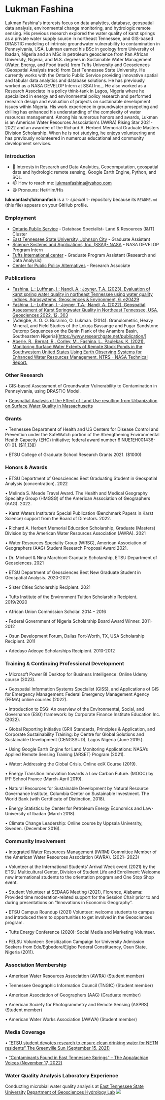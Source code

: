 # Lukman Fashina

Lukman Fashina's interests focus on data analytics, database, geospatial data analysis, environmental change monitoring, and hydrologic remote sensing. His previous research explored the water quality of karst springs as a private water supply source in northeast Tennessee, and GIS-based DRASTIC modeling of intrinsic groundwater vulnerability to contamination in Pennsylvania, USA.
Lukman earned his BSc in geology from University of Ibadan, Nigeria and an MSc in petroleum geoscience from Pan African University, Nigeria, and M.S. degrees in Sustainable Water Management (Water, Energy, and Food track) from Tufts University and Geosciences (Geospatial Analysis track) from East Tennessee State University.
He currently works with the Ontario Public Service providing innovative spatial and tabular data analytics and database solutions. He has previously worked as a NASA DEVELOP Intern at SSAI Inc.,. He also worked as a Research Associate in a policy think-tank in Lagos, Nigeria where he specialized in energy and environmental policy research and performed research design and evaluation of projects on sustainable development issues within Nigeria. His work experience in groundwater prosepcting and drilling has enhanced his understanding of the complexity of water resources management. Among his numerous honors and awards, Lukman is an American Water Resources Association's (AWRA) Rising Star 2021-2022 and an awardee of the Richard A. Herbert Memorial Graduate Masters Division Scholarship. When he is not studying, he enjoys volunteering and has previously volunteered in numerous educational and community development services.

### Introduction

- 🌱 Interests in Research and Data Analytics, Geocomputation, geospatial data and hydrologic remote sensing, Google Earth Engine, Python, and SQL.
- 📫 How to reach me: lukmanfashina@yahoo.com
- 😄 Pronouns: He/Him/His

**lukmanfash/lukmanfash** is a ✨ _special_ ✨ repository because its `README.md` (this file) appears on your GitHub profile.

### Employment
- [Ontario Public Service](https://www.ontario.ca/page/about-ontario-public-service) - Database Specialist- Land & Resources (I&IT) Cluster
- [East Tennessee State University, Johnson City](https://www.etsu.edu/cas/geosciences/) - Graduate Assistant
- [Science Systems and Applications, Inc. (SSAI)- NASA](https://appliedsciences.nasa.gov/about/our-team/lukman-fashina) - NASA DEVELOP Program Intern
- [Tufts International center](https://icenter.tufts.edu/) - Graduate Program Assistant (Research and Data Analysis)
- [Center for Public Policy Alternatives](https://cpparesearch.org/about-us/our-team/) - Research Associate

### Publications
- [Fashina, L.; Luffman, I.; Nandi, A.; Joyner, T.A. (2023). Evaluation of karst spring water quality in northeast Tennessee using water quality indices. Agrosystems, Geosciences & Environment, 6, e20429](https://doi.org/10.1002/agg2.20429)
- [Fashina, L.; Luffman, I.; Joyner, T.A.; Nandi, A. (2022). Geospatial Assessment of Karst Springwater Quality in Northeast Tennessee, USA. Geosciences 2022, 12, 303](https://doi.org/10.3390/geosciences12080303)
- [Adeigbe, A. O. O. Buraimo, O. Lukman. (2014). Granulometric, Heavy Mineral, and Field Studies of the Lokoja Bassange and Fugar Sandstone Outcrop Sequences on the Benin Flank of the Anambra Basin, Southeastern Nigeria](https://www.researchgate.net/publication/]
- [Aberle, R., Bernat, R., Corley, M., Fashina, L., Paulekas, K. (2021). Monitoring Surface Water Extents of Remote Stock Ponds in the Southwestern United States Using Earth Observing Systems for Enhanced Water Resources Management. NTRS - NASA Technical Report.](https://ntrs.nasa.gov/citations/20210021450)


### Other Research 
•	GIS-based Assessment of Groundwater Vulnerability to Contamination in Pennsylvania, using DRASTIC Model.

• [Geospatial Analysis of the Effect of Land Use resulting from Urbanization on Surface Water Quality in Massachusetts](https://sites.tufts.edu/gis/files/2020/07/fashina_lukman_UEP232_Fall2019.pdf)


### Grants
• Tennessee Department of Health and US Centers for Disease Control and Prevention under the SafeWatch portion of the Strengthening Environmental Health Capacity (EHC) initiative; federal award number 6 NUE1EH001436-01-01. ($11,138)

•	ETSU College of Graduate School Research Grants 2021. ($1000)


### Honors & Awards
•	ETSU Department of Geosciences Best Graduating Student in Geospatial Analysis (concentration). 2022

•	Melinda S. Meade Travel Award. The Health and Medical Geography Specialty Group (HMGSG) of the American Association of Geographers (AAG). 2022.

•	Karst Waters Institute’s Special Publication (Benchmark Papers in Karst Science) support from the Board of Directors. 2022.

•	Richard A. Herbert Memorial Education Scholarship, Graduate (Masters) Division by the American Water Resources Association (AWRA). 2021

•	Water Resources Specialty Group (WRSG), American Association of Geographers (AAG) Student Research Proposal Award 2021. 

•	Dr. Michael & Nina Marchioni Graduate Scholarship, ETSU Department of Geosciences. 2021

•	ETSU Department of Geosciences Best New Graduate Student in Geospatial Analysis. 2020-2021

•	Sister Cities Scholarship Recipient. 2021

•	Tufts Institute of the Environment Tuition Scholarship Recipient. 2019/2020

•	African Union Commission Scholar. 2014 – 2016

•	Federal Government of Nigeria Scholarship Board Award Winner. 2011-2012

•	Osun Development Forum, Dallas Fort-Worth, TX, USA Scholarship Recipient. 2011

•	Adedayo Adeoye Scholarships Recipient. 2010-2012

### Training & Continuing Professional Development

•	Microsoft Power BI Desktop for Business Intelligence: Online Udemy course (2023).

•	Geospatial Information Systems Specialist (GISS), and Applications of GIS for Emergency Management: Federal Emergency Management Agency (FEMA) online courses (2022).

•	Introduction to ESG: An overview of the Environmental, Social, and Governance (ESG) framework: by Corporate Finance Institute Education Inc. (2022).

•	Global Reporting Initiative (GRI) Standards, Principles & Application, and Corporate Sustainability Training: by Centre for Global Solutions and Sustainable Development (CENGSSUD), Lagos Nigeria (June 2019.).

•	Using Google Earth Engine for Land Monitoring Applications: NASA’s Applied Remote Sensing Training (ARSET) Program (2021).

•	Water: Addressing the Global Crisis.  Online edX Course (2019).

•	Energy Transition Innovation towards a Low Carbon Future. (MOOC) by IFP School France (March-April 2019).

•	Natural Resources for Sustainable Development by Natural Resource Governance Institute, Columbia Center on Sustainable Investment. The World Bank (with Certificate of Distinction, 2018).

•	Energy Statistics: by Center for Petroleum Energy Economics and Law-University of Ibadan (March 2018).

•	Climate Change Leadership: Online course by Uppsala University, Sweden. (December 2016).

### Community Involvement 
•	Integrated Water Resources Management (IWRM) Committee Member of the American Water Resources Association (AWRA). (2021- 2023)

•	Volunteer at the International Students’ Arrival Week event (2021) by the ETSU Multicultural Center, Division of Student Life and Enrollment:  Welcome new international students to the orientation program and One Stop Shop event.

•	Student Volunteer at SEDAAG Meeting (2021), Florence, Alabama:  Provided time moderation-related support for the Session Chair prior to and during presentations on “Innovations in Economic Geography”.

•	ETSU Campus Roundup (2021) Volunteer: welcome students to campus and introduced them to opportunities to get involved in the Geosciences program.

•	Tufts Energy Conference (2020): Social Media and Marketing Volunteer.

•	FELSU Volunteer: Sensitization Campaign for University Admission Seekers from Ede/Egbedore/Ejigbo Federal Constituency, Osun State, Nigeria (2011).


### Association Membership
•	American Water Resources Association (AWRA) (Student member) 

•	Tennessee Geographic Information Council (TNGIC) (Student member)

•	American Association of Geographers (AAG) (Graduate member)

•	American Society for Photogrammetry and Remote Sensing (ASPRS) (Student member)

•	American Water Works Association (AWWA) (Student member)


### Media Coverage
•	[“ETSU student devotes research to ensure clean drinking water for NETN residents” The Greenville Sun (September 15, 2021)](https://www.greenevillesun.com/features/education/etsu-student-devotes-research-to-clean-drinking-water/article_4b901460-85a6-581a-90a4-8c5333cc445d.html)

•	[“Contaminants Found in East Tennessee Springs” – The Appalachian Voices (November 17, 2022)](https://appvoices.org/2022/11/17/contaminants-tennessee-springs/)

### Water Quality Analysis Laboratory Experience
Conducting microbial water quality analysis at [East Tennessee State University](https://www.etsu.edu/ehome/) [Department of Geosciences Hydrology Lab](https://www.etsu.edu/cas/geosciences/)
![](https://bloximages.chicago2.vip.townnews.com/greenevillesun.com/content/tncms/assets/v3/editorial/8/d5/8d551a84-8665-5732-b7b7-6051150b1c25/6140f876676a1.image.jpg?resize=1500%2C1190)
